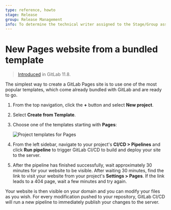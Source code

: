 ```yaml
---
type: reference, howto
stage: Release
group: Release Management
info: To determine the technical writer assigned to the Stage/Group associated with this page, see https://about.gitlab.com/handbook/engineering/ux/technical-writing/#designated-technical-writers
---
```


# New Pages website from a bundled template

> [Introduced](https://gitlab.com/gitlab-org/gitlab-foss/issues/47857) in GitLab 11.8.

The simplest way to create a GitLab Pages site is to use one of the most
popular templates, which come already bundled with GitLab and are ready to go.

1. From the top navigation, click the **+** button and select **New project**.
1. Select **Create from Template**.
1. Choose one of the templates starting with **Pages**:

   ![Project templates for Pages](../img/pages_project_templates_v11_8.png)

1. From the left sidebar, navigate to your project's **CI/CD > Pipelines**
   and click **Run pipeline** to trigger GitLab CI/CD to build and deploy your
   site to the server.
1. After the pipeline has finished successfully, wait approximately 30 minutes
   for your website to be visible. After waiting 30 minutes, find the link to
   visit your website from your project's **Settings > Pages**. If the link
   leads to a 404 page, wait a few minutes and try again.

Your website is then visible on your domain and you can modify your files
as you wish. For every modification pushed to your repository, GitLab CI/CD
will run a new pipeline to immediately publish your changes to the server.
